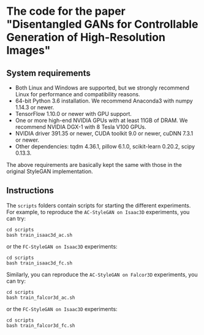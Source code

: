 # The code for the paper "Disentangled GANs for Controllable Generation of High-Resolution Images"


## System requirements

* Both Linux and Windows are supported, but we strongly recommend Linux for performance and compatibility reasons.
* 64-bit Python 3.6 installation. We recommend Anaconda3 with numpy 1.14.3 or newer.
* TensorFlow 1.10.0 or newer with GPU support.
* One or more high-end NVIDIA GPUs with at least 11GB of DRAM. We recommend NVIDIA DGX-1 with 8 Tesla V100 GPUs.
* NVIDIA driver 391.35 or newer, CUDA toolkit 9.0 or newer, cuDNN 7.3.1 or newer.
* Other dependencies: tqdm 4.36.1, pillow 6.1.0, scikit-learn 0.20.2, scipy 0.13.3.

The above requirements are basically kept the same with those in the original StyleGAN implementation.

## Instructions
The `scripts` folders contain scripts for starting the different experiments.
For example, to reproduce the `AC-StyleGAN on Isaac3D` experiments, you can try:
```
cd scripts
bash train_isaac3d_ac.sh
```
or the `FC-StyleGAN on Isaac3D` experiments:
```
cd scripts
bash train_isaac3d_fc.sh
```
Similarly, you can reproduce the `AC-StyleGAN on Falcor3D` experiments, you can try:
```
cd scripts
bash train_falcor3d_ac.sh
```
or the `FC-StyleGAN on Isaac3D` experiments:
```
cd scripts
bash train_falcor3d_fc.sh
```

